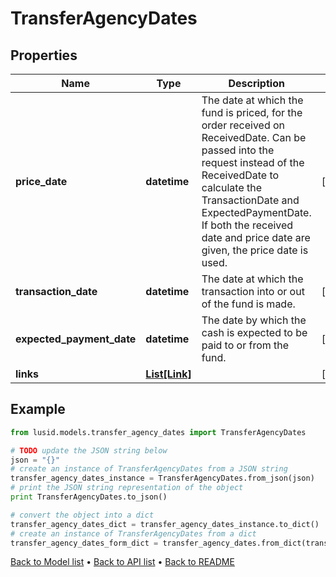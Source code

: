 # TransferAgencyDates


## Properties
Name | Type | Description | Notes
------------ | ------------- | ------------- | -------------
**price_date** | **datetime** | The date at which the fund is priced, for the order received on ReceivedDate. Can be passed into the request instead of the ReceivedDate to calculate the TransactionDate and ExpectedPaymentDate. If both the received date and price date are given, the price date is used. | [optional] 
**transaction_date** | **datetime** | The date at which the transaction into or out of the fund is made. | [optional] 
**expected_payment_date** | **datetime** | The date by which the cash is expected to be paid to or from the fund. | [optional] 
**links** | [**List[Link]**](Link.md) |  | [optional] 

## Example

```python
from lusid.models.transfer_agency_dates import TransferAgencyDates

# TODO update the JSON string below
json = "{}"
# create an instance of TransferAgencyDates from a JSON string
transfer_agency_dates_instance = TransferAgencyDates.from_json(json)
# print the JSON string representation of the object
print TransferAgencyDates.to_json()

# convert the object into a dict
transfer_agency_dates_dict = transfer_agency_dates_instance.to_dict()
# create an instance of TransferAgencyDates from a dict
transfer_agency_dates_form_dict = transfer_agency_dates.from_dict(transfer_agency_dates_dict)
```
[Back to Model list](../README.md#documentation-for-models) &#8226; [Back to API list](../README.md#documentation-for-api-endpoints) &#8226; [Back to README](../README.md)


